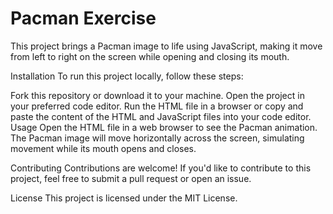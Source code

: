 # Pacman Exercise
This project brings a Pacman image to life using JavaScript, making it move from left to right on the screen while opening and closing its mouth.

Installation
To run this project locally, follow these steps:

Fork this repository or download it to your machine.
Open the project in your preferred code editor.
Run the HTML file in a browser or copy and paste the content of the HTML and JavaScript files into your code editor.
Usage
Open the HTML file in a web browser to see the Pacman animation. The Pacman image will move horizontally across the screen, simulating movement while its mouth opens and closes.

Contributing
Contributions are welcome! If you'd like to contribute to this project, feel free to submit a pull request or open an issue.

License
This project is licensed under the MIT License.
